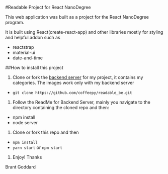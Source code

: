#Readable Project for React NanoDegree

This web application was built as a project  for the React NanoDegree program.

It is  built
using React(create-react-app) and other libraries  mostly for styling and helpful addon such as

- reactstrap
- material-ui
- date-and-time


##How to install this project

1. Clone or fork the [backend server](https://github.com/coffeepy/readable_be.git) for my project, it contains my categories. The images work only with my backend server

- `git clone https://github.com/coffeepy/readable_be.git`

1. Follow the ReadMe for Backend Server, mainly you navigate to the directory containing
  the cloned repo and then:
  - npm install
  - node server

1. Clone or fork this repo and then

 - `npm install`
 - `yarn start` or `npm start`

1. Enjoy! Thanks

Brant Goddard
